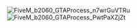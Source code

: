 ![FiveM_b2060_GTAProcess_n7wrGuVTRu](https://user-images.githubusercontent.com/96997800/147894864-1e36f9b7-caaf-4a0e-8943-9a9da43c5a10.png)
![FiveM_b2060_GTAProcess_PwtPaXZjZt](https://user-images.githubusercontent.com/96997800/147894868-30c38f15-df32-4a9a-89b9-92d84a3e62b7.jpg)
